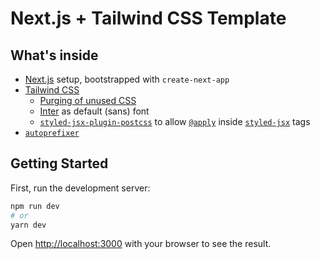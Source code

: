 # Next.js + Tailwind CSS Template

## What's inside

- [Next.js](https://github.com/vercel/next.js) setup, bootstrapped with `create-next-app`
- [Tailwind CSS](https://github.com/tailwindcss/tailwindcss)
  - [Purging of unused CSS](https://tailwindcss.com/docs/controlling-file-size/#removing-unused-css)
  - [Inter](https://rsms.me/inter/) as default (sans) font
  - [`styled-jsx-plugin-postcss`](https://github.com/giuseppeg/styled-jsx-plugin-postcss)
    to allow [`@apply`](https://tailwindcss.com/docs/extracting-components/#extracting-css-components-with-apply)
    inside [`styled-jsx`](https://github.com/vercel/styled-jsx) tags
- [`autoprefixer`](https://github.com/postcss/autoprefixer)

## Getting Started

First, run the development server:

```bash
npm run dev
# or
yarn dev
```

Open [http://localhost:3000](http://localhost:3000) with your browser to see the result.
